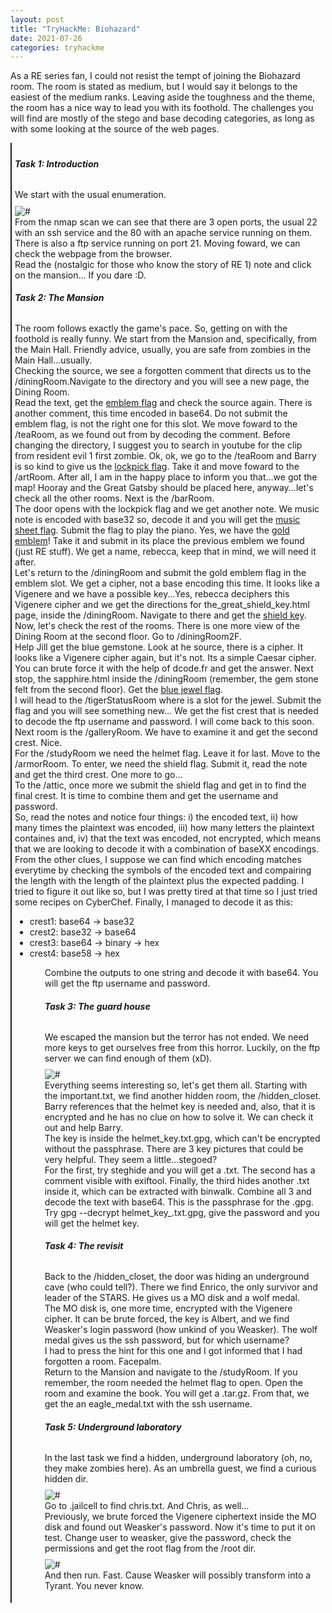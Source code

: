 ```yaml
---
layout: post
title: "TryHackMe: Biohazard"
date: 2021-07-26
categories: tryhackme
---
```


As a RE series fan, I could not resist the tempt of joining the Biohazard room. The room is stated as medium, but I would say it belongs to the easiest of the medium ranks. Leaving aside the toughness and the theme, the room has a nice way to lead
you with its foothold. The challenges you will find are mostly of the stego and base decoding categories, as long as with some looking at the source of the web pages.


<article style="margin-top: 2%; padding: 1%; border-left: 2px solid">
<h5><b>Task 1: Introduction</b></h5>
<p style="margin-top: 2rem">
We start with the usual enumeration.<br>
<img src="/securityegg/assets/images/tryhackme/biohazard/nmap_enum.jpg" alt="#" style="margin-top: 2%; max-width: 100%"><br>
From the nmap scan we can see that there are 3 open ports, the usual 22 with an ssh service and the 80 with an apache service running on them. There is also a ftp service running on port 21. Moving foward, we can check the webpage from the browser.<br>
Read the (nostalgic for those who know the story of RE 1) note and click on the mansion... If you dare :D.
</p>
<h5><b>Task 2: The Mansion</b></h5>
<p style="margin-top: 2rem">
The room follows exactly the game's pace. So, getting on with the foothold is really funny. We start from the Mansion and, specifically, from the Main Hall. Friendly advice, usually, you are safe from zombies in the Main Hall...usually. <br>
Checking the source, we see a forgotten comment that directs us to the /diningRoom.Navigate to the directory and you will see a new page, the Dining Room.<br>
Read the text, get the <u>emblem flag</u> and check the source again. There is another comment, this time encoded in base64. Do not submit the emblem flag, is not the right one for this slot. We move foward to the /teaRoom, as we found out from by decoding the comment.
Before changing the directory, I suggest you to search in youtube for the clip from resident evil 1 first zombie. Ok, ok, we go to the /teaRoom and Barry is so kind to give us the <u>lockpick flag</u>. Take it and move foward to the /artRoom.
After all, I am in the happy place to inform you that...we got the map! Hooray and the Great Gatsby should be placed here, anyway...let's check all the other rooms. Next is the /barRoom.<br>
The door opens with the lockpick flag and we get another note. We music note is encoded with base32 so, decode it and you will get the <u>music sheet flag</u>. Submit the flag to play the piano.
Yes, we have the <u>gold emblem</u>! Take it and submit in its place the previous emblem we found (just RE stuff). We get a name, rebecca, keep that in mind, we will need it after.</br>
Let's return to the /diningRoom and submit the gold emblem flag in the emblem slot. We get a cipher, not a base encoding this time. It looks like a Vigenere and we have a possible key...Yes, rebecca deciphers this Vigenere cipher and we get the directions for the_great_shield_key.html page, inside the /diningRoom. Navigate to there and get the <u>shield key</u>.
Now, let's check the rest of the rooms. There is one more view of the Dining Room at the second floor. Go to /diningRoom2F.<br>
Help Jill get the blue gemstone. Look at he source, there is a cipher. It looks like a Vigenere cipher again, but it's not. Its a simple Caesar cipher. You can brute force it with the help of dcode.fr and get the answer. Next stop, the sapphire.html inside the /diningRoom (remember, the gem stone felt from the second floor). Get the <u>blue jewel flag</u>.<br>
I will head to the /tigerStatusRoom where is a slot for the jewel. Submit the flag and you will see something new... We get the fist crest that is needed to decode the ftp username and password. I will come back to this soon.<br>
Next room is the /galleryRoom. We have to examine it and get the second crest. Nice. <br>
For the /studyRoom we need the helmet flag. Leave it for last. Move to the /armorRoom. To enter, we need the shield flag. Submit it, read the note and get the third crest. One more to go...<br>
To the /attic, once more we submit the shield flag and get in to find the final crest. It is time to combine them and get the username and password.<br>
So, read the notes and notice four things: i) the encoded text, ii) how many times the plaintext was encoded, iii) how many letters the plaintext containes and, iv) that the text was encoded, not encrypted, which means that we are looking to decode it with a combination of baseXX encodings. From the other clues, I suppose we can find which encoding matches everytime by checking the symbols of the encoded text and compairing the length with the length of the plaintext plus the expected padding. I tried to figure it out like so, but I was pretty tired at that time so I just tried some recipes on CyberChef. Finally, I managed to decode it as this:
<ul>
<li>
crest1: base64 -> base32
</li>
<li>
crest2: base32 -> base64
</li>
<li>
crest3: base64 -> binary -> hex
</li>
<li>
crest4: base58 -> hex
</li>
<ul>
Combine the outputs to one string and decode it with base64. You will get the ftp username and password.
</p>
<h5><b>Task 3: The guard house</b></h5>
<p style="margin-top: 2rem">
We escaped the mansion but the terror has not ended. We need more keys to get ourselves free from this horror. Luckily, on the ftp server we can find enough of them (xD).<br>
<img src="/securityegg/assets/images/tryhackme/biohazard/ftp.jpg" alt="#" style="margin-top: 2%; max-width: 100%"><br>
Everything seems interesting so, let's get them all. Starting with the important.txt, we find another hidden room, the /hidden_closet. Barry references that the helmet key is needed and, also, that it is encrypted and he has no clue on how to solve it. We can check it out and help Barry.<br>
The key is inside the helmet_key.txt.gpg, which can't be encrypted without the passphrase. There are 3 key pictures that could be very helpful. They seem a little...stegoed?<br>
For the first, try steghide and you will get a .txt.
The second has a comment visible with exiftool.
Finally, the third hides another .txt inside it, which can be extracted with binwalk. Combine all 3 and decode the text with base64. This is the passphrase for the .gpg.<br>
Try gpg --decrypt helmet_key_.txt.gpg, give the password and you will get the helmet key.<br>
</p>
<h5><b>Task 4: The revisit</b></h5>
<p style="margin-top: 2rem">
Back to the /hidden_closet, the door was hiding an underground cave (who could tell?). There we find Enrico, the only survivor and leader of the STARS. He gives us a MO disk and a wolf medal.<br>
The MO disk is, one more time, encrypted with the Vigenere cipher. It can be brute forced, the key is Albert, and we find Weasker's login password (how unkind of you Weasker). The wolf medal gives us the ssh password, but for which username?<br>
I had to press the hint for this one and I got informed that I had forgotten a room. Facepalm.<br>
Return to the Mansion and navigate to the /studyRoom. If you remember, the room needed the helmet flag to open. Open the room and examine the book. You will get a .tar.gz. From that, we get the an eagle_medal.txt with the ssh username.
</p>
<h5><b>Task 5: Underground laboratory</b></h5>
<p style="margin-top: 2rem">
In the last task we find a hidden, underground laboratory (oh, no, they make zombies here). As an umbrella guest, we find a curious hidden dir.<br>
<img src="/securityegg/assets/images/tryhackme/biohazard/ssh.jpg" alt="#" style="margin-top: 2%; max-width: 100%"><br>
Go to .jailcell to find chris.txt. And Chris, as well...<br>
Previously, we brute forced the Vigenere ciphertext inside the MO disk and found out Weasker's password. Now it's time to put it on test. Change user to weasker, give the password, check the permissions and get the root flag from the /root dir.<br>
<img src="/securityegg/assets/images/tryhackme/biohazard/weasker.jpg" alt="#" style="margin-top: 2%; max-width: 100%"><br> 
And then run. Fast. Cause Weasker will possibly transform into a Tyrant. You never know.
</p>
</article>

